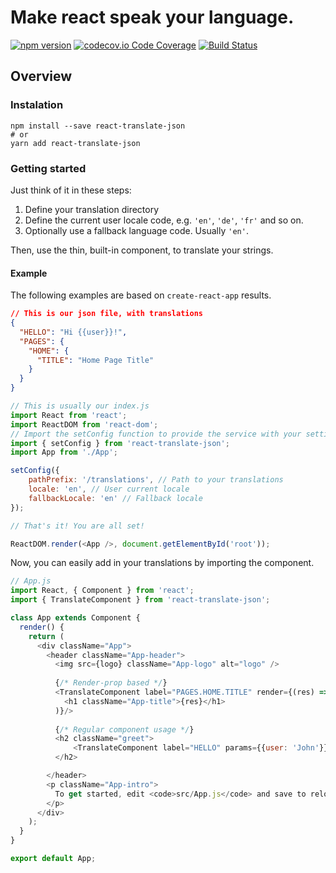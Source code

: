 Make react speak your language.
=

[![npm version](https://badge.fury.io/js/react-translate-json.svg)](https://badge.fury.io/js/react-translate-json) 
[![codecov.io Code Coverage](https://img.shields.io/codecov/c/github/cristianbote/react-translate-json.svg?maxAge=2592000)](https://codecov.io/github/cristianbote/react-translate-json?branch=master) 
[![Build Status](https://travis-ci.org/cristianbote/react-translate-json.svg?branch=master)](https://travis-ci.org/cristianbote/react-translate-json)

Overview
--------

### Instalation
```
npm install --save react-translate-json
# or
yarn add react-translate-json
```

### Getting started
Just think of it in these steps:

1. Define your translation directory
1. Define the current user locale code, e.g. `'en'`, `'de'`, `'fr'` and so on.
1. Optionally use a fallback language code. Usually `'en'`.

Then, use the thin, built-in component, to translate your strings.

#### Example
The following examples are based on `create-react-app` results.

```json
// This is our json file, with translations
{
  "HELLO": "Hi {{user}}!",
  "PAGES": {
    "HOME": {
      "TITLE": "Home Page Title"
    }
  }
}
```

```js
// This is usually our index.js
import React from 'react';
import ReactDOM from 'react-dom';
// Import the setConfig function to provide the service with your settings
import { setConfig } from 'react-translate-json';
import App from './App';

setConfig({
    pathPrefix: '/translations', // Path to your translations
    locale: 'en', // User current locale
    fallbackLocale: 'en' // Fallback locale
});

// That's it! You are all set!

ReactDOM.render(<App />, document.getElementById('root'));
```

Now, you can easily add in your translations by importing the component.

```js
// App.js
import React, { Component } from 'react';
import { TranslateComponent } from 'react-translate-json';

class App extends Component {
  render() {
    return (
      <div className="App">
        <header className="App-header">
          <img src={logo} className="App-logo" alt="logo" />
          
          {/* Render-prop based */}
          <TranslateComponent label="PAGES.HOME.TITLE" render={(res) => (
            <h1 className="App-title">{res}</h1>
          )}/>
          
          {/* Regular component usage */}
          <h2 className="greet">
              <TranslateComponent label="HELLO" params={{user: 'John'}}/>
          </h2>

        </header>
        <p className="App-intro">
          To get started, edit <code>src/App.js</code> and save to reload.
        </p>
      </div>
    );
  }
}

export default App;
```
